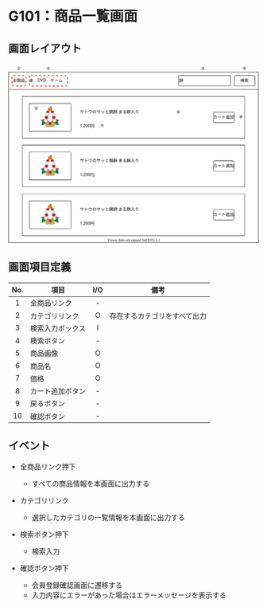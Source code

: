 # G101：商品一覧画面

## 画面レイアウト

![](image/G101_商品一覧画面.svg)

## 画面項目定義

|  No.  |  項目  |  I/O  |  備考  |
| :---: | --- |:---:| --- |
| 1 | 全商品リンク | - |  |
| 2 | カテゴリリンク | O | 存在するカテゴリをすべて出力 |
| 3 | 検索入力ボックス | I |  |
| 4 | 検索ボタン | - |  |
| 5 | 商品画像 | O |  |
| 6 | 商品名 | O |  |
| 7 | 価格 | O |  |
| 8 | カート追加ボタン | - |  |
| 9 | 戻るボタン | - |  |
| 10 | 確認ボタン | - |  |

## イベント

- 全商品リンク押下
    - すべての商品情報を本画面に出力する

- カテゴリリンク
    - 選択したカテゴリの一覧情報を本画面に出力する

- 検索ボタン押下
    - 検索入力

- 確認ボタン押下
    - 会員登録確認画面に遷移する
    - 入力内容にエラーがあった場合はエラーメッセージを表示する
